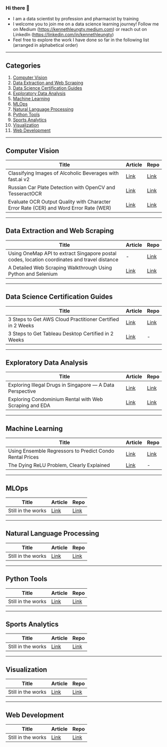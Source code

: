 ### Hi there 👋

- I am a data scientist by profession and pharmacist by training
- I welcome you to join me on a data science learning journey! Follow me on Medium (https://kennethleungty.medium.com) or reach out on LinkedIn (https://linkedin.com/in/kennethleungty)
- Feel free to explore the work I have done so far in the following list (arranged in alphabetical order)

___
## Categories
1. [Computer Vision](#computer-vision)
2. [Data Extraction and Web Scraping](#web-scraping)
3. [Data Science Certification Guides](#certifications)
4. [Exploratory Data Analysis](#eda)
5. [Machine Learning](#machine-learning)
6. [MLOps](#mlops)
7. [Natural Language Processing](#nlp)
8. [Python Tools](#python-tools)
9. [Sports Analytics](#sports-analytics)
10. [Visualization](#visualization)
11. [Web Development](#web-dev)

___
## Computer Vision
| Title | Article | Repo |
| --- | --- | --- |
| Classifying Images of Alcoholic Beverages with fast.ai v2 | [Link](https://towardsdatascience.com/classifying-images-of-alcoholic-beverages-with-fast-ai-34c4560b5543) | [Link](https://github.com/kennethleungty/Alcohol-Image-Classifier-fastai) |
| Russian Car Plate Detection with OpenCV and TesseractOCR | [Link](https://towardsdatascience.com/russian-car-plate-detection-with-opencv-and-tesseractocr-dce3d3f9ff5c) | [Link](https://github.com/kennethleungty/Car-Plate-Detection-OpenCV-TesseractOCR) |
| Evaluate OCR Output Quality with Character Error Rate (CER) and Word Error Rate (WER) | [Link](https://towardsdatascience.com/evaluating-ocr-output-quality-with-character-error-rate-cer-and-word-error-rate-wer-853175297510) | [Link](https://github.com/kennethleungty/OCR-Metrics-CER-WER) |

___
## Data Extraction and Web Scraping
| Title | Article | Repo |
| --- | --- | --- |
| Using OneMap API to extract Singapore postal codes, location coordinates and travel distance | - | [Link](https://github.com/kennethleungty/OneMap-API) |
| A Detailed Web Scraping Walkthrough Using Python and Selenium | [Link](https://medium.com/swlh/web-scrapping-healthcare-professionals-information-1372385d639d) | [Link](https://github.com/kennethleungty/Web-Scraping-Walkthrough-HCP-Info) |

___
## Data Science Certification Guides
| Title | Article | Repo |
| --- | --- | --- |
| 3 Steps to Get AWS Cloud Practitioner Certified in 2 Weeks | [Link](https://towardsdatascience.com/3-steps-to-get-aws-cloud-practitioner-certified-in-2-weeks-or-less-772178f48249) | [Link](https://github.com/kennethleungty/AWS-Certified-Cloud-Practitioner-Notes) |
| 3 Steps to Get Tableau Desktop Certified in 2 Weeks | [Link](https://towardsdatascience.com/3-steps-to-get-tableau-desktop-specialist-certified-in-2-weeks-abbef25778de) | - |

___
## Exploratory Data Analysis
| Title | Article | Repo |
| --- | --- | --- |
| Exploring Illegal Drugs in Singapore — A Data Perspective | [Link](https://towardsdatascience.com/exploring-illegal-drugs-in-singapore-a-data-perspective-3716a75ee557) | [Link](https://github.com/kennethleungty/Exploring-Illegal-Drugs) |
| Exploring Condominium Rental with Web Scraping and EDA | [Link](https://medium.com/swlh/web-scrapping-and-data-analysis-of-condominium-rental-market-in-singapore-da5265c71d19) | [Link](https://github.com/kennethleungty/Singapore-Condo-Rental-Market-Analysis) |


___
## Machine Learning
| Title | Article | Repo |
| --- | --- | --- |
| Using Ensemble Regressors to Predict Condo Rental Prices | [Link](https://medium.com/geekculture/using-ensemble-regressors-to-predict-condo-rental-prices-47eb7c3d5cd9) | [Link](https://github.com/kennethleungty/Singapore-Condo-Rental-Market-Analysis) |
| The Dying ReLU Problem, Clearly Explained | [Link](https://towardsdatascience.com/the-dying-relu-problem-clearly-explained-42d0c54e0d24) | - |

___
## MLOps
| Title | Article | Repo |
| --- | --- | --- |
| Still in the works | [Link](01_prepdare_data) | [Link](https://www.github.com) |


___
## Natural Language Processing
| Title | Article | Repo |
| --- | --- | --- |
| Still in the works | [Link](01_prepdare_data) | [Link](https://www.github.com) |


___
## Python Tools
| Title | Article | Repo |
| --- | --- | --- |
| Still in the works | [Link](01_prepdare_data) | [Link](https://www.github.com) |

___
## Sports Analytics
| Title | Article | Repo |
| --- | --- | --- |
| Still in the works | [Link](01_prepdare_data) | [Link](https://www.github.com) |


___
## Visualization
| Title | Article | Repo |
| --- | --- | --- |
| Still in the works | [Link](01_prepdare_data) | [Link](https://www.github.com) |


___
## Web Development
| Title | Article | Repo |
| --- | --- | --- |
| Still in the works | [Link](01_prepdare_data) | [Link](https://www.github.com) |



<!--
**kennethleungty/kennethleungty** is a ✨ _special_ ✨ repository because its `README.md` (this file) appears on your GitHub profile.

Here are some ideas to get you started:

- 🔭 I’m currently working on ...
- 🌱 I’m currently learning ...
- 👯 I’m looking to collaborate on ...
- 🤔 I’m looking for help with ...
- 💬 Ask me about ...
- 📫 How to reach me: ...
- 😄 Pronouns: ...
- ⚡ Fun fact: ...
-->
